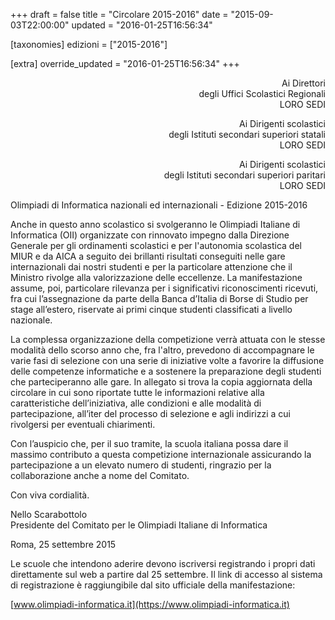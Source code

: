 +++
draft = false
title = "Circolare 2015-2016"
date = "2015-09-03T22:00:00"
updated = "2016-01-25T16:56:34"

[taxonomies]
edizioni = ["2015-2016"]

[extra]
override_updated = "2016-01-25T16:56:34"
+++
<div style="text-align: right;">

Ai Direttori<br/>degli Uffici Scolastici Regionali<br/>LORO SEDI

</div>

<div style="text-align: right;">

Ai Dirigenti scolastici<br/>degli Istituti secondari superiori statali<br/>LORO SEDI

</div>

<div style="text-align: right;">

Ai Dirigenti scolastici<br/>degli Istituti secondari superiori paritari<br/>LORO SEDI

</div>
Olimpiadi di Informatica nazionali ed internazionali - Edizione 2015-2016

Anche in questo anno scolastico si svolgeranno le Olimpiadi Italiane di Informatica (OII) organizzate con rinnovato impegno dalla Direzione Generale per gli ordinamenti scolastici e per l'autonomia scolastica del MIUR e da AICA a seguito dei brillanti risultati conseguiti nelle gare internazionali dai nostri studenti e per la particolare attenzione che il Ministro rivolge alla valorizzazione delle eccellenze. La manifestazione assume, poi, particolare rilevanza per i significativi riconoscimenti ricevuti, fra cui l’assegnazione da parte della Banca d’Italia di Borse di Studio per stage all’estero, riservate ai primi cinque studenti classificati a livello nazionale.

La complessa organizzazione della competizione verrà attuata con le stesse modalità dello scorso anno che, fra l'altro, prevedono di accompagnare le varie fasi di selezione con una serie di iniziative volte a favorire la diffusione delle competenze informatiche e a sostenere la preparazione degli studenti che parteciperanno alle gare. In allegato si trova la copia aggiornata della circolare in cui sono riportate tutte le informazioni relative alla caratteristiche dell’iniziativa, alle condizioni e alle modalità di partecipazione, all’iter del processo di selezione e agli indirizzi a cui rivolgersi per eventuali chiarimenti.

Con l’auspicio che, per il suo tramite, la scuola italiana possa dare il massimo contributo a questa competizione internazionale assicurando la partecipazione a un elevato numero di studenti, ringrazio per la collaborazione anche a nome del Comitato.

Con viva cordialità.

Nello Scarabottolo<br/>Presidente del Comitato per le Olimpiadi Italiane di Informatica

Roma, 25 settembre 2015

Le scuole che intendono aderire devono iscriversi registrando i propri dati direttamente sul web a partire dal 25 settembre. Il link di accesso al sistema di registrazione è raggiungibile dal sito ufficiale della manifestazione:

[www.olimpiadi-informatica.it](https://www.olimpiadi-informatica.it)
